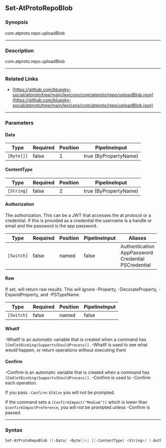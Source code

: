 Set-AtProtoRepoBlob
-------------------




### Synopsis
com.atproto.repo.uploadBlob



---


### Description

com.atproto.repo.uploadBlob



---


### Related Links
* [https://github.com/bluesky-social/atproto/tree/main/lexicons/com/atproto/repo/uploadBlob.json](https://github.com/bluesky-social/atproto/tree/main/lexicons/com/atproto/repo/uploadBlob.json)





---


### Parameters
#### **Data**




|Type      |Required|Position|PipelineInput        |
|----------|--------|--------|---------------------|
|`[Byte[]]`|false   |1       |true (ByPropertyName)|



#### **ContentType**




|Type      |Required|Position|PipelineInput        |
|----------|--------|--------|---------------------|
|`[String]`|false   |2       |true (ByPropertyName)|



#### **Authorization**

The authorization. This can be a JWT that accesses the at protocol or a credential. If this is provided as a credential the username is a handle or email and the password is the app password.






|Type      |Required|Position|PipelineInput|Aliases                                                       |
|----------|--------|--------|-------------|--------------------------------------------------------------|
|`[Switch]`|false   |named   |false        |Authentication<br/>AppPassword<br/>Credential<br/>PSCredential|



#### **Raw**

If set, will return raw results. This will ignore -Property, -DecorateProperty, -ExpandProperty, and -PSTypeName.






|Type      |Required|Position|PipelineInput|
|----------|--------|--------|-------------|
|`[Switch]`|false   |named   |false        |



#### **WhatIf**
-WhatIf is an automatic variable that is created when a command has ```[CmdletBinding(SupportsShouldProcess)]```.
-WhatIf is used to see what would happen, or return operations without executing them
#### **Confirm**
-Confirm is an automatic variable that is created when a command has ```[CmdletBinding(SupportsShouldProcess)]```.
-Confirm is used to -Confirm each operation.

If you pass ```-Confirm:$false``` you will not be prompted.


If the command sets a ```[ConfirmImpact("Medium")]``` which is lower than ```$confirmImpactPreference```, you will not be prompted unless -Confirm is passed.



---


### Syntax
```PowerShell
Set-AtProtoRepoBlob [[-Data] <Byte[]>] [[-ContentType] <String>] [-Authorization] [-Raw] [-WhatIf] [-Confirm] [<CommonParameters>]
```
